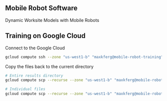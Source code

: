 ## Mobile Robot Software

Dynamic Worksite Models with Mobile Robots



## Training on Google Cloud
Connect to the Google Cloud
```sh
gcloud compute ssh --zone "us-west1-b" "maxkferg@mobile-robot-training"
```

Copy the files back to the current directory
```sh
# Entire results directory
gcloud compute scp --recurse --zone "us-west1-b" "maxkferg@mobile-robot-training:~/apps/mobile-robot-software/vision/assets/output/" .

# Individual files
gcloud compute scp --recurse --zone "us-west1-b" "maxkferg@mobile-robot-training:~/apps/mobile-robot-software/vision/assets/output/rgb/*.png" .
```